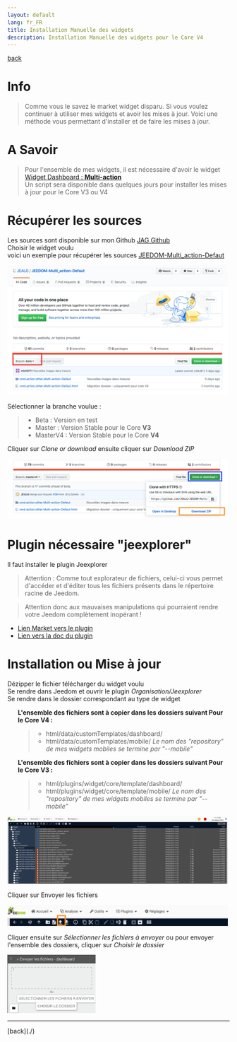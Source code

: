 ```yaml
---
layout: default
lang: fr_FR
title: Installation Manuelle des widgets
description: Installation Manuelle des widgets pour le Core V4
---
```

[back](./)
# Info
<blockquote>
Comme vous le savez le market widget disparu. Si vous voulez continuer à utiliser mes widgets et avoir les mises à jour.
Voici une méthode vous permettant d'installer et de faire les mises à jour.
</blockquote>

# A Savoir
<blockquote>
    Pour l'ensemble de mes widgets, il est nécessaire d'avoir le widget <a href="{{site.baseurl}}/widget/{{page.lang}}/WIDGET_d_Multi_action_Defaut">Widget Dashboard : <b>Multi-action</b></a>
<br/>
Un script sera disponible dans quelques jours pour installer les mises à jour pour le Core V3 ou V4
</blockquote>

# Récupérer les sources
Les sources sont disponible sur mon Github
<a href="https://github.com/JEALG"> JAG Github</a><br/>
Choisir le widget voulu
<br/>
voici un exemple pour récupérer les sources
<a href="https://github.com/JEALG/JEEDOM-Multi_action-Defaut">JEEDOM-Multi_action-Defaut</a>
<p><img src="../img/AIDE_V4_Github_branche_1.png" alt="Choix Branche" width="500"/></p>
Sélectionner la branche voulue :
<blockquote>
    <ul>
        <li>Beta : Version en test</li>
        <li>Master : Version Stable pour le Core <b>V3</b></li>
        <li>MasterV4 : Version Stable pour le Core <b>V4</b></li>
    </ul>
</blockquote>
Cliquer sur <i>Clone or download</i> ensuite cliquer sur <i>Download ZIP</i>
<p><img src="../img/AIDE_V4_Github_branche_2.png" alt="Download" width="500"/></p>

# Plugin nécessaire "jeexplorer"
Il faut installer le plugin Jeexplorer
> Attention : Comme tout explorateur de fichiers, celui-ci vous permet d'accéder et d'éditer tous les fichiers présents dans le répertoire racine de Jeedom.

> Attention donc aux mauvaises manipulations qui pourraient rendre votre Jeedom complètement inopérant !

<ul>
    <li><a href="https://www.jeedom.com/market/index.php?v=d&p=market&type=plugin&categorie=programming&&name=JeeXplorer">Lien Market vers le plugin</a></li>
    <li><a href="https://kiboost.github.io/jeedom_docs/plugins/jeexplorer/fr_FR/">Lien vers la doc du plugin</a></li>
</ul>

# Installation ou Mise à jour
Dézipper le fichier télécharger du widget voulu
<br/>
Se rendre dans Jeedom et ouvrir le plugin <i>Organisation/Jeexplorer</i>
<br/>
Se rendre dans le dossier correspondant au type de widget
<ul>
  <b>L'ensemble des fichiers sont à copier dans les dossiers suivant Pour le Core V4 :</b>
    <blockquote>
        <ul>
            <li>html/data/customTemplates/dashboard/</li>
            <li>html/data/customTemplates/mobile/ <i>Le nom des "repository" de mes widgets mobiles se termine par "--mobile"</i></li>
        </ul>
    </blockquote>
</ul>

<ul>
  <b>L'ensemble des fichiers sont à copier dans les dossiers suivant Pour le Core V3 :</b>
    <blockquote>
        <ul>
            <li>html/plugins/widget/core/template/dashboard/</li>
            <li>html/plugins/widget/core/template/mobile/ <i>Le nom des "repository" de mes widgets mobiles se termine par "--mobile"</i></li>
        </ul>
    </blockquote>
</ul>

<p><img src="../img/AIDE_V4_ADD_Widget_1.png" alt="ADD" width="500" /></p>
Cliquer sur Envoyer les fichiers
<p><img src="../img/AIDE_V4_ADD_Widget_2.png" alt="ADD" width="500" /></p>
Cliquer ensuite sur <i>Sélectionner les fichiers à envoyer</i> ou pour envoyer l'ensemble des dossiers, cliquer sur <i>Choisir le dossier</i>
<p><img src="../img/AIDE_V4_ADD_Widget_3.png" alt="ADD" width="200" /></p>

<hr />
[back](./)